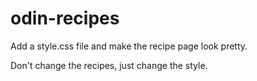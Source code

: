# odin-recipes
Add a style.css file and make the recipe page look pretty.

Don't change the recipes, just change the style.
